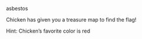 asbestos

Chicken has given you a treasure map to find the flag!

Hint: Chicken’s favorite color is red
